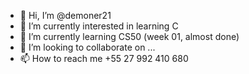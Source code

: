 - 👋 Hi, I’m @demoner21
- 👀 I’m currently interested in learning C
- 🌱 I’m currently learning CS50 (week 01, almost done)
- 💞️ I’m looking to collaborate on ...
- 📫 How to reach me +55 27 992 410 680 

<!---
demoner21/demoner21 is a ✨ special ✨ repository because its `README.md` (this file) appears on your GitHub profile.
You can click the Preview link to take a look at your changes.
--->
